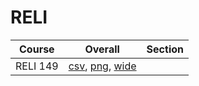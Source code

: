 # RELI

| Course | Overall | Section |
| ------ | ------- | ------- |
| RELI 149 | [csv](https://github.com/UCSD-Historical-Enrollment-Data/2025Summer2/blob/main/overall/RELI%20149.csv), [png](https://raw.githubusercontent.com/UCSD-Historical-Enrollment-Data/2025Summer2/main/plot_overall/RELI%20149.png), [wide](https://raw.githubusercontent.com/UCSD-Historical-Enrollment-Data/2025Summer2/main/plot_overall_wide/RELI%20149.png) |  |
